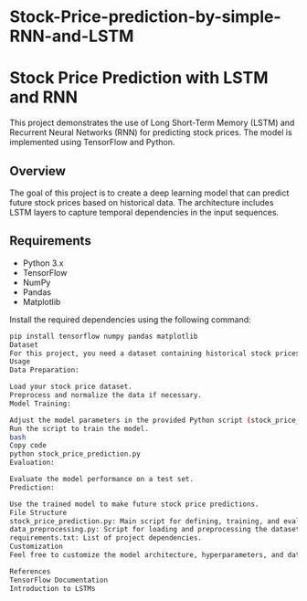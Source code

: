 # Stock-Price-prediction-by-simple-RNN-and-LSTM
# Stock Price Prediction with LSTM and RNN

This project demonstrates the use of Long Short-Term Memory (LSTM) and Recurrent Neural Networks (RNN) for predicting stock prices. The model is implemented using TensorFlow and Python.

## Overview

The goal of this project is to create a deep learning model that can predict future stock prices based on historical data. The architecture includes LSTM layers to capture temporal dependencies in the input sequences.

## Requirements

- Python 3.x
- TensorFlow
- NumPy
- Pandas
- Matplotlib

Install the required dependencies using the following command:

```bash
pip install tensorflow numpy pandas matplotlib
Dataset
For this project, you need a dataset containing historical stock prices. The dataset should include at least one column for the closing prices.
Usage
Data Preparation:

Load your stock price dataset.
Preprocess and normalize the data if necessary.
Model Training:

Adjust the model parameters in the provided Python script (stock_price_prediction.py).
Run the script to train the model.
bash
Copy code
python stock_price_prediction.py
Evaluation:

Evaluate the model performance on a test set.
Prediction:

Use the trained model to make future stock price predictions.
File Structure
stock_price_prediction.py: Main script for defining, training, and evaluating the LSTM and RNN model.
data_preprocessing.py: Script for loading and preprocessing the dataset.
requirements.txt: List of project dependencies.
Customization
Feel free to customize the model architecture, hyperparameters, and data preprocessing steps based on your specific dataset and requirements.

References
TensorFlow Documentation
Introduction to LSTMs
